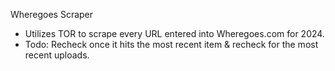 Wheregoes Scraper

- Utilizes TOR to scrape every URL entered into Wheregoes.com for 2024.
- Todo: Recheck once it hits the most recent item & recheck for the most recent uploads.
